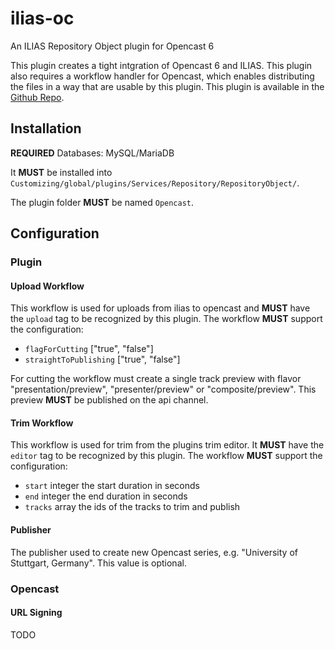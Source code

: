 # ilias-oc
An ILIAS Repository Object plugin for Opencast 6

This plugin creates a tight intgration of Opencast 6 and ILIAS.
This plugin also requires a workflow handler for Opencast, which enables distributing the files in a way that are usable by this plugin.
This plugin is available in the [Github Repo](https://github.com/pascalseeland/opencast).

## Installation

__REQUIRED__ Databases: MySQL/MariaDB

It __MUST__ be installed into `Customizing/global/plugins/Services/Repository/RepositoryObject/`.

The plugin folder __MUST__ be named `Opencast`.

## Configuration

### Plugin

#### Upload Workflow

This workflow is used for uploads from ilias to opencast and __MUST__ have the `upload` tag to be recognized by this plugin.
The workflow __MUST__ support the configuration:
- `flagForCutting` ["true", "false"]
- `straightToPublishing` ["true", "false"]

For cutting the workflow must create a single track preview with flavor "presentation/preview", "presenter/preview" or "composite/preview".
This preview __MUST__ be published on the api channel.

#### Trim Workflow

This workflow is used for trim from the plugins trim editor.
It __MUST__ have the `editor` tag to be recognized by this plugin.
The workflow __MUST__ support the configuration:
- `start` integer the start duration in seconds
- `end` integer the end duration in seconds
- `tracks` array the ids of the tracks to trim and publish

#### Publisher
The publisher used to create new Opencast series, e.g. "University of Stuttgart, Germany".
This value is optional.

### Opencast

#### URL Signing
TODO